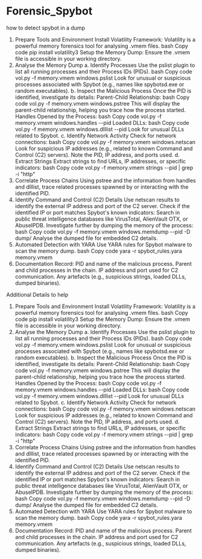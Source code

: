 # Forensic_Spybot
how to detect spybot in a dump


1. Prepare Tools and Environment
Install Volatility Framework: Volatility is a powerful memory forensics tool for analysing .vmem files.
  bash
  Copy code
  pip install volatility3
Setup the Memory Dump: Ensure the .vmem file is accessible in your working directory.
2. Analyse the Memory Dump
a. Identify Processes
Use the pslist plugin to list all running processes and their Process IDs (PIDs).
  bash
  Copy code
  vol.py -f memory.vmem windows.pslist
Look for unusual or suspicious processes associated with Spybot (e.g., names like spybotsd.exe or random executables).
b. Inspect the Malicious Process
Once the PID is identified, investigate its details:
Parent-Child Relationship:
  bash
  Copy code
  vol.py -f memory.vmem windows.pstree
This will display the parent-child relationship, helping you trace how the process started.
Handles Opened by the Process:
  bash
  Copy code
  vol.py -f memory.vmem windows.handles --pid <PID>
Loaded DLLs:
  bash
  Copy code
  vol.py -f memory.vmem windows.dlllist --pid <PID>
Look for unusual DLLs related to Spybot.
c. Identify Network Activity
Check for network connections:
  bash
  Copy code
  vol.py -f memory.vmem windows.netscan
Look for suspicious IP addresses (e.g., related to known Command and Control (C2) servers).
Note the PID, IP address, and ports used.
d. Extract Strings
Extract strings to find URLs, IP addresses, or specific indicators:
  bash
  Copy code
  vol.py -f memory.vmem strings --pid <PID> | grep -i "http"
3. Correlate Process Chains
Using pstree and the information from handles and dlllist, trace related processes spawned by or interacting with the identified PID.
4. Identify Command and Control (C2) Details
Use netscan results to identify the external IP address and port of the C2 server.
Check if the identified IP or port matches Spybot's known indicators:
Search in public threat intelligence databases like VirusTotal, AlienVault OTX, or AbuseIPDB.
Investigate further by dumping the memory of the process:
  bash
  Copy code
  vol.py -f memory.vmem windows.memdump --pid <PID> -D dump/
Analyse the dumped file for embedded C2 details.
5. Automated Detection with YARA
Use YARA rules for Spybot malware to scan the memory dump.
bash
Copy code
  yara -r spybot_rules.yara memory.vmem
6. Documentation
Record:
PID and name of the malicious process.
Parent and child processes in the chain.
IP address and port used for C2 communication.
Any artefacts (e.g., suspicious strings, loaded DLLs, dumped binaries).


Additional Details to help

1. Prepare Tools and Environment
Install Volatility Framework: Volatility is a powerful memory forensics tool for analysing .vmem files.
bash
Copy code
pip install volatility3
Setup the Memory Dump: Ensure the .vmem file is accessible in your working directory.
2. Analyse the Memory Dump
a. Identify Processes
Use the pslist plugin to list all running processes and their Process IDs (PIDs).
bash
Copy code
vol.py -f memory.vmem windows.pslist
Look for unusual or suspicious processes associated with Spybot (e.g., names like spybotsd.exe or random executables).
b. Inspect the Malicious Process
Once the PID is identified, investigate its details:
Parent-Child Relationship:
bash
Copy code
vol.py -f memory.vmem windows.pstree
This will display the parent-child relationship, helping you trace how the process started.
Handles Opened by the Process:
bash
Copy code
vol.py -f memory.vmem windows.handles --pid <PID>
Loaded DLLs:
bash
Copy code
vol.py -f memory.vmem windows.dlllist --pid <PID>
Look for unusual DLLs related to Spybot.
c. Identify Network Activity
Check for network connections:
bash
Copy code
vol.py -f memory.vmem windows.netscan
Look for suspicious IP addresses (e.g., related to known Command and Control (C2) servers).
Note the PID, IP address, and ports used.
d. Extract Strings
Extract strings to find URLs, IP addresses, or specific indicators:
bash
Copy code
vol.py -f memory.vmem strings --pid <PID> | grep -i "http"
3. Correlate Process Chains
Using pstree and the information from handles and dlllist, trace related processes spawned by or interacting with the identified PID.
4. Identify Command and Control (C2) Details
Use netscan results to identify the external IP address and port of the C2 server.
Check if the identified IP or port matches Spybot's known indicators:
Search in public threat intelligence databases like VirusTotal, AlienVault OTX, or AbuseIPDB.
Investigate further by dumping the memory of the process:
bash
Copy code
vol.py -f memory.vmem windows.memdump --pid <PID> -D dump/
Analyse the dumped file for embedded C2 details.
5. Automated Detection with YARA
Use YARA rules for Spybot malware to scan the memory dump.
bash
Copy code
yara -r spybot_rules.yara memory.vmem
6. Documentation
Record:
PID and name of the malicious process.
Parent and child processes in the chain.
IP address and port used for C2 communication.
Any artefacts (e.g., suspicious strings, loaded DLLs, dumped binaries).
